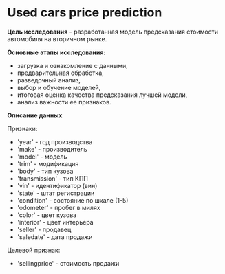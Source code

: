 # Used cars price prediction

**Цель исследования** - разработанная модель предсказания стоимости автомобиля на вторичном рынке.

**Основные этапы исследования:**

- загрузка и ознакомление с данными,
- предварительная обработка,
- разведочный анализ,
- выбор и обучение моделей,
- итоговая оценка качества предсказания лучшей модели,
- анализ важности ее признаков.

**Описание данных**

Признаки:

- 'year' - год производства
- 'make' - производитель
- 'model' - модель
- 'trim' - модификация
- 'body' - тип кузова
- 'transmission' - тип КПП
- 'vin' - идентификатор (вин)
- 'state' - штат регистрации
- 'condition' - состояние по шкале (1-5)
- 'odometer' - пробег в милях
- 'color' - цвет кузова
- 'interior' - цвет интерьера
- 'seller' - продавец
- 'saledate' - дата продажи 

Целевой признак:

- 'sellingprice' - стоимость продажи
